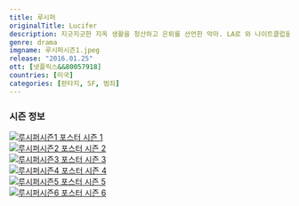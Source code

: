 ```yaml
---
title: 루시퍼
originalTitle: Lucifer
description: 지긋지긋한 지옥 생활을 청산하고 은퇴를 선언한 악마. LA로 와 나이트클럽을 열고 인생을 즐기던 어느 날 강력계 형사를 만나면서 새로운 삶을 살기 시작한다.
genre: drama
imgname: 루시퍼시즌1.jpeg
release: "2016.01.25"
ott: [넷플릭스&&80057918]
countries: [미국]
categories: [판타지, SF, 범죄]
---
```


### 시즌 정보

<div class="season-list">
<div class="item">
<a href="/drama/루시퍼시즌1" >
<img src="/poster/루시퍼시즌1.jpeg" alt="루시퍼시즌1 포스터 ">
시즌 1</a>
</div>

<div class="item">
<a href="/drama/루시퍼시즌2" >
<img src="/poster/루시퍼시즌2.jpeg" alt="루시퍼시즌2 포스터 ">
시즌 2</a>
</div>

<div class="item">
<a href="/drama/루시퍼시즌3" >
<img src="/poster/루시퍼시즌3.jpeg" alt="루시퍼시즌3 포스터 ">
시즌 3</a>
</div>

<div class="item">
<a href="/drama/루시퍼시즌4" >
<img src="/poster/루시퍼시즌4.jpeg" alt="루시퍼시즌4 포스터 ">
시즌 4</a>
</div>

<div class="item">
<a href="/drama/루시퍼시즌5" >
<img src="/poster/루시퍼시즌5.jpeg" alt="루시퍼시즌5 포스터 ">
시즌 5</a>
</div>

<div class="item">
<a href="/drama/루시퍼시즌6" >
<img src="/poster/루시퍼시즌6.jpeg" alt="루시퍼시즌6 포스터 ">
시즌 6</a>
</div>
</div>
